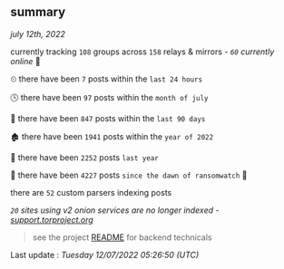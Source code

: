 
## summary
_july 12th, 2022_

currently tracking `108` groups across `158` relays & mirrors - _`60` currently online_ 📡

⏲ there have been `7` posts within the `last 24 hours`

🕓 there have been `97` posts within the `month of july`

📅 there have been `847` posts within the `last 90 days`

🏚 there have been `1941` posts within the `year of 2022`

🚀 there have been `2252` posts `last year`

🦕 there have been `4227` posts `since the dawn of ransomwatch` 🐣

there are `52` custom parsers indexing posts

_`20` sites using v2 onion services are no longer indexed - [support.torproject.org](https://support.torproject.org/onionservices/v2-deprecation/)_

> see the project [README](https://github.com/jmousqueton/ransomwatch#readme) for backend technicals



Last update : _Tuesday 12/07/2022 05:26:50 (UTC)_

